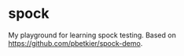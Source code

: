 spock
=====

My playground for learning spock testing. Based on https://github.com/pbetkier/spock-demo.
